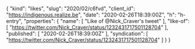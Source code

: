 {
  "kind": "likes",
  "slug": "2020/02/c6fvd",
  "client_id": "https://indigenous.realize.be",
  "date": "2020-02-26T18:39:00Z",
  "h": "h-entry",
  "properties": {
    "name": [
      "Like of @Nick_Craver's tweet"
    ],
    "like-of": [
      "https://twitter.com/Nick_Craver/status/1232431717501128704"
    ],
    "published": [
      "2020-02-26T18:39:00Z"
    ],
    "syndication": [
      "https://twitter.com/Nick_Craver/status/1232431717501128704"
    ]
  }
}
